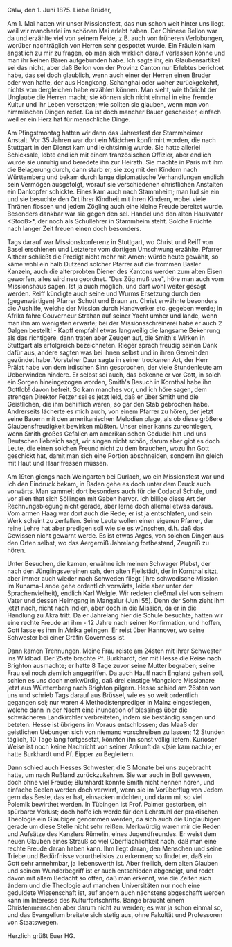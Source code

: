  Calw, den 1. Juni 1875.
Liebe Brüder,

Am 1. Mai hatten wir unser Missionsfest, das nun schon weit hinter uns liegt, weil wir mancherlei im schönen Mai erlebt haben. Der Chinese Bellon war da und erzählte viel von seinem Felde, z.B. auch von früheren Verlobungen, worüber nachträglich von Herren sehr gespottet wurde. Ein Fräulein kam ängstlich zu mir zu fragen, ob man sich wirklich darauf verlassen könne und man ihr keinen Bären aufgebunden habe. Ich sagte ihr, ein Glaubensartikel sei das nicht, aber daß Bellon von der Provinz Canton nur Erlebtes berichtet habe, das sei doch glaublich, wenn auch einer der Herren einen Bruder oder wen hatte, der aus Hongkong, Schanghai oder woher zurückgekehrt, nichts von dergleichen habe erzählen können. Man sieht, wie thöricht der Unglaube die Herren macht; sie können sich nicht einmal in eine fremde Kultur und ihr Leben versetzen; wie sollten sie glauben, wenn man von himmlischen Dingen redet. Da ist doch mancher Bauer gescheider, einfach weil er ein Herz hat für menschliche Dinge.

Am Pfingstmontag hatten wir dann das Jahresfest der Stammheimer Anstalt. Vor 35 Jahren war dort ein Mädchen konfirmirt worden, die nach Stuttgart in den Dienst kam und leichtsinnig wurde. Sie hatte allerlei Schicksale, lebte endlich mit einem französischen Offizier, aber endlich wurde sie unruhig und beredete ihn zur Heirath. Sie machte in Paris mit ihm die Belagerung durch, dann starb er; sie zog mit den Kindern nach Württemberg und bekam durch lange diplomatische Verhandlungen endlich sein Vermögen ausgefolgt, worauf sie verschiedenen christlichen Anstalten ein Dankopfer schickte. Eines kam auch nach Stammheim; man lud sie ein und sie besuchte den Ort ihrer Kindheit mit ihren Kindern, wobei viele Thränen flossen und jedem Zögling auch eine kleine Freude bereitet wurde. Besonders dankbar war sie gegen den sel. Handel und den alten Hausvater <Stooß>*, der noch als Schullehrer in Stammheim steht. Solche Früchte nach langer Zeit freuen einen doch besonders.

Tags darauf war Missionskonferenz in Stuttgart, wo Christ und Reiff von Basel erschienen und Letzterer vom dortigen Umschwung erzählte. Pfarrer Altherr schließt die Predigt nicht mehr mit Amen; würde heute gewählt, so käme wohl ein halb Dutzend solcher Pfarrer auf die frommen Basler Kanzeln, auch die alterprobten Diener des Kantons werden zum alten Eisen geworfen, alles wird neu geordnet. "Das Züg muß use", höre man auch vom Missionshaus sagen. Ist ja auch möglich, und darf wohl weiter gesagt werden. Reiff kündigte auch seine und Wurms Ersetzung durch den (gegenwärtigen) Pfarrer Schott und Braun an. Christ erwähnte besonders die Aushilfe, welche der Mission durch Handwerker etc. gegeben werde; in Afrika fahre Gouverneur Strahan auf seiner Yacht umher und lande, wenn man ihn am wenigsten erwarte; bei der Missionsschreinerei habe er auch 2 Galgen bestellt! - Kapff empfahl etwas langweilig die langsame Bekehrung als das richtigere, dann traten aber Zeugen auf, die Smith's Wirken in Stuttgart als erfolgreich bezeichneten. Rieger sprach freudig seinen Dank dafür aus, andere sagten was bei ihnen selbst und in ihren Gemeinden gezündet habe. Vorsteher Daur sagte in seiner trockenen Art, der Herr Prälat habe von dem irdischen Sinn gesprochen, der viele Stundenleute am Ueberwinden hindere. Er selbst sei auch, das bekenne er vor Gott, in solch ein Sorgen hineingezogen worden, Smith's Besuch in Kornthal habe ihn Gottlob! davon befreit. So kam manches vor, und ich höre sagen, dem strengen Direktor Fetzer sei es jetzt leid, daß er über Smith und die Geistlichen, die ihm behilflich waren, so gar den Stab gebrochen habe. Andrerseits lächerte es mich auch, von einem Pfarrer zu hören, der jetzt seine Bauern mit den amerikanischen Melodien plage, als ob diese größere Glaubensfreudigkeit bewirken müßten. Unser einer kanns zurechtlegen, wenn Smith großes Gefallen am amerikanischen Gedudel hat und uns Deutschen liebreich sagt, wir singen nicht schön, darum aber gibt es doch Leute, die einen solchen Freund nicht zu dem brauchen, wozu ihn Gott geschickt hat, damit man sich eine Portion abschneiden, sondern ihn gleich mit Haut und Haar fressen müssen.

Am 19ten giengs nach Weingarten bei Durlach, wo ein Missionsfest war und ich den Eindruck bekam, in Baden gehe es doch unter dem Druck auch vorwärts. Man sammelt dort besonders auch für die Codacal Schule, und vor allen that sich Söllingen mit Gaben hervor. Ich billige diese Art der Rechnungablegung nicht gerade, aber lerne doch allemal etwas daraus. Vom armen Haag war dort auch die Rede; er ist ja entschlafen, und sein Werk scheint zu zerfallen. Seine Leute wollen einen eigenen Pfarrer, der reine Lehre hat aber predigen soll wie sie es wünschen, d.h. daß das Gewissen nicht gewarnt werde. Es ist etwas Arges, von solchen Dingen aus den Orten selbst, wo das Aergerniß Jahrelang fortbestand, Zeugniß zu hören.

Unter Besuchen, die kamen, erwähne ich meinen Schwager Plebst, der nach den Jünglingsvereinen sah, den alten Fjellstädt, der in Kornthal sitzt, aber immer auch wieder nach Schweden fliegt (ihre schwedische Mission im Kunama-Lande gehe ordentlich vorwärts, leide aber unter der Sprachenvielheit), endlich Karl Weigle. Wir redeten dießmal viel von seinem Vater und dessen Heimgang in Mangalur (Juni 55). Denn der Sohn zieht ihm jetzt nach, nicht nach Indien, aber doch in die Mission, da er in die Handlung zu Akra tritt. Da er Jahrelang hier die Schule besuchte, hatten wir eine rechte Freude an ihm - 12 Jahre nach seiner Konfirmation, und hoffen, Gott lasse es ihm in Afrika gelingen. Er reist über Hannover, wo seine Schwester bei einer Gräfin Governess ist.

Dann kamen Trennungen. Meine Frau reiste am 24sten mit ihrer Schwester ins Wildbad. Der 25ste brachte Pf. Burkhardt, der mit Hesse die Reise nach Brighton ausmachte; er hatte 8 Tage zuvor seine Mutter begraben; seine Frau sei noch ziemlich angegriffen. Da auch Hauff nach England gehen soll, schien es uns doch merkwürdig, daß drei einstige Mangalore Missionare jetzt aus Württemberg nach Brighton pilgern. Hesse schied am 26sten von uns und schrieb Tags darauf aus Brüssel, wie es so weit ordentlich gegangen sei; nur waren 4 Methodistenprediger in Mainz eingestiegen, welche dann in der Nacht eine inundation of blessings über die schwächeren Landkirchler verbreiteten, indem sie beständig sangen und beteten. Hesse ist übrigens im Voraus entschlossen; das Maaß der geistlichen Uebungen sich von niemand vorschreiben zu lassen; 12 Stunden täglich, 10 Tage lang fortgesetzt, könnten ihn sonst völlig liefern. Kurioser Weise ist noch keine Nachricht von seiner Ankunft da <(sie kam nach)>; er hatte Burkhardt und Pf. Eipper zu Begleitern.

Dann schied auch Hesses Schwester, die 3 Monate bei uns zugebracht hatte, um nach Rußland zurückzukehren. Sie war auch in Boll gewesen, doch ohne viel Freude; Blumhardt konnte Smith nicht nennen hören, und einfache Seelen werden doch verwirrt, wenn sie im Vorüberflug von Jedem gern das Beste, das er hat, einsacken möchten, und dann mit so viel Polemik bewirthet werden. 
In Tübingen ist Prof. Palmer gestorben, ein spürbarer Verlust; doch hoffe ich werde für den Lehrstuhl der praktischen Theologie ein Glaubiger genommen werden, da sich auch die Unglaubigen gerade um diese Stelle nicht sehr reißen. Merkwürdig waren mir die Reden und Aufsätze des Kanzlers Rümelin, eines Jugendfreundes. Er weist dem neuen Glauben eines Strauß so viel Oberflächlichkeit nach, daß man eine rechte Freude daran haben kann. Ihm liegt daran, den Menschen und seine Triebe und Bedürfnisse vorurtheilslos zu erkennen; so findet er, daß ein Gott sehr annehmbar, ja liebenswerth ist. Aber freilich, dem alten Glauben und seinem Wunderbegriff ist er auch entschieden abgeneigt, und redet davon mit allem Bedacht so offen, daß man erkennt, wie die Zeiten sich ändern und die Theologie auf manchen Universitäten nur noch eine geduldete Wissenschaft ist, auf andern auch nächstens abgeschafft werden kann im Interesse des Kulturfortschritts. Bange braucht einem Christenmenschen aber darum nicht zu werden; es war ja schon einmal so, und das Evangelium breitete sich stetig aus, ohne Fakultät und Professoren von Staatswegen.

Herzlich grüßt Euer
 HG.
